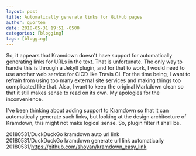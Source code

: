 ```yaml
---
layout: post
title: Automatically generate links for GitHub pages
author: quorten
date: 2018-05-31 19:51 -0500
categories: [blogging]
tags: [blogging]
---
```


So, it appears that Kramdown doesn't have support for automatically
generating links for URLs in the text.  That is unfortunate.  The only
way to handle this is through a Jekyll plugin, and for that to work, I
would need to use another web service for CICD like Travis CI.  For
the time being, I want to refrain from using too many external site
services and making things too complicated like that.  Also, I want to
keep the original Markdown clean so that it still makes sense to read
on its own.  My apologies for the inconvenience.

I've been thinking about adding support to Kramdown so that it can
automatically generate such links, but looking at the design
architecture of Kramdown, this might not make logical sense.  So,
plugin filter it shall be.

20180531/DuckDuckGo kramdown auto url link  
20180531/DuckDuckGo kramdown generate url link automatically  
20180531/https://github.com/shoyan/kramdown_easy_link
